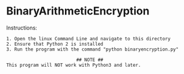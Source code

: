 # BinaryArithmeticEncryption
Instructions: 

    1. Open the linux Command Line and navigate to this directory
    2. Ensure that Python 2 is installed
    3. Run the program with the command "python binaryencryption.py"

                              ## NOTE ##
    This program will NOT work with Python3 and later. 
